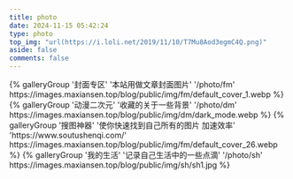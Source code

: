 ```yaml
---
title: photo
date: 2024-11-15 05:42:24
type: photo
top_img: "url(https://i.loli.net/2019/11/10/T7Mu8Aod3egmC4Q.png)"
aside: false
comments: false
---
```


<style>
  #article-container .gallery-group-main {
    overflow: auto;
    padding: 0 0 16px;
    display: grid;
    grid-template-columns: (2);
    grid-template-columns: repeat(3, 1fr);
    gap: 10px;
  }
  #article-container figure.gallery-group {
    position: relative;
    float: left;
    overflow: hidden;
    margin: 6px 4px;
    width: unset;
    height: 250px;
    border-radius: 8px;
    background: #000;
    -webkit-transform: translate3d(0, 0, 0);
}
</style>

<div class="gallery-group-main">
{% galleryGroup '封面专区' '本站用做文章封面图片' '/photo/fm' https://images.maxiansen.top/blog/public/img/fm/default_cover_1.webp %}
{% galleryGroup '动漫二次元' '收藏的关于一些背景' '/photo/dm' https://images.maxiansen.top/blog/public/img/dm/dark_mode.webp %}
{% galleryGroup '搜图神器' '使你快速找到自己所有的图片 加速效率' 'https://www.soutushenqi.com/' https://images.maxiansen.top/blog/public/img/fm/default_cover_26.webp %}
{% galleryGroup '我的生活' '记录自己生活中的一些点滴' '/photo/sh' https://images.maxiansen.top/blog/public/img/sh/sh1.jpg %}
</div>
